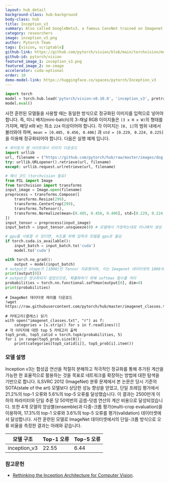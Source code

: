 ```yaml
---
layout: hub_detail
background-class: hub-background
body-class: hub
title: Inception_v3
summary: Also called GoogleNetv3, a famous ConvNet trained on Imagenet from 2015
category: researchers
image: inception_v3.png
author: Pytorch Team
tags: [vision, scriptable]
github-link: https://github.com/pytorch/vision/blob/main/torchvision/models/inception.py
github-id: pytorch/vision
featured_image_1: inception_v3.png
featured_image_2: no-image
accelerator: cuda-optional
order: 10
demo-model-link: https://huggingface.co/spaces/pytorch/Inception_v3
---
```


```python
import torch
model = torch.hub.load('pytorch/vision:v0.10.0', 'inception_v3', pretrained=True)
model.eval()
```

사전 훈련된 모델들을 사용할 때는 동일한 방식으로 정규화된 이미지를 입력으로 넣어야 합니다.
즉, 미니 배치(mini-batch)의 3-채널 RGB 이미지들은 `(3 x H x W)`의 형태를 가지며, 해당 `H`와 `W`는 최소 `224` 이상이어야 합니다.
각 이미지는 `[0, 1]`의 범위 내에서 불러와야 하며, `mean = [0.485, 0.456, 0.406]` 과 `std = [0.229, 0.224, 0.225]`을 이용해 정규화되어야 합니다.
다음은 실행 예제 입니다.

```python
# 파이토치 웹 사이트에서 이미지 다운로드
import urllib
url, filename = ("https://github.com/pytorch/hub/raw/master/images/dog.jpg", "dog.jpg")
try: urllib.URLopener().retrieve(url, filename)
except: urllib.request.urlretrieve(url, filename)
```

```python
# 예시 코드 (torchvision 필요)
from PIL import Image
from torchvision import transforms
input_image = Image.open(filename)
preprocess = transforms.Compose([
    transforms.Resize(299),
    transforms.CenterCrop(299),
    transforms.ToTensor(),
    transforms.Normalize(mean=[0.485, 0.456, 0.406], std=[0.229, 0.224, 0.225]),
])
input_tensor = preprocess(input_image)
input_batch = input_tensor.unsqueeze(0) # 모델에서 가정하는대로 미니배치 생성

# gpu를 사용할 수 있다면, 속도를 위해 입력과 모델을 gpu로 옮김
if torch.cuda.is_available():
    input_batch = input_batch.to('cuda')
    model.to('cuda')

with torch.no_grad():
    output = model(input_batch)
# output은 shape가 [1000]인 Tensor 자료형이며, 이는 Imagenet 데이터셋의 1000개의 각 클래스에 대한 모델의 확신도(confidence)를 나타냄
print(output[0])
# output은 정규화되지 않았으므로, 확률화하기 위해 softmax 함수를 처리
probabilities = torch.nn.functional.softmax(output[0], dim=0)
print(probabilities)
```

```
# ImageNet 데이터셋 레이블 다운로드
!wget https://raw.githubusercontent.com/pytorch/hub/master/imagenet_classes.txt
```

```
# 카테고리(클래스) 읽기
with open("imagenet_classes.txt", "r") as f:
    categories = [s.strip() for s in f.readlines()]
# 각 이미지에 대한 top 5 카테고리 출력
top5_prob, top5_catid = torch.topk(probabilities, 5)
for i in range(top5_prob.size(0)):
    print(categories[top5_catid[i]], top5_prob[i].item())
```

### 모델 설명

Inception v3는 합성곱 연산을 적절히 분해하고 적극적인 정규화를 통해 추가된 계산을 가능한 한 효율적으로 활용하는 것을 목표로 네트워크를 확장하는 방법에 대한 탐색을 기반으로 합니다. ILSVRC 2012 (ImageNet) 분류 문제에서 본 논문은 당시 기준의 SOTA(state of the art) 모델보다 상당한 성능 향상을 얻었고, 단일 프레임 평가에서 21.2%의 top-1 오류와 5.6%의 top-5 오류를 달성했습니다. 이 결과는 2500만개 이하의 파라미터와 단일 추론 당 50억번의 곱셈-덧셈 연산의 계산 비용으로 달성되었습니다. 또한 4개 모델의 앙상블(ensemble)과 다중-크롭 평가(multi-crop evaluation)을 이용하여, 17.3%의 top-1 오류와 3.6%의 top-5 오류를 평가(validation) 데이터셋에서 달성합니다.
사전 훈련된 모델로 ImageNet 데이터셋에서의 단일-크롭 방식으로 오류 비율을 측정한 결과는 아래와 같습니다.

| 모델 구조 | Top-1 오류 | Top-5 오류 |
| --------------- | ----------- | ----------- |
|  inception_v3        | 22.55       | 6.44        |

### 참고문헌

 - [Rethinking the Inception Architecture for Computer Vision](https://arxiv.org/abs/1512.00567).